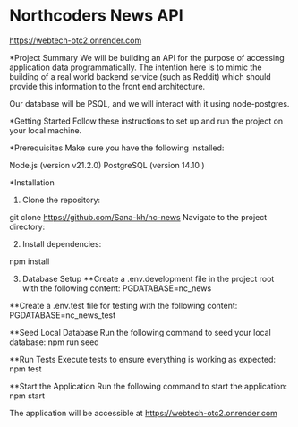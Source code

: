 # Northcoders News API

https://webtech-otc2.onrender.com

*Project Summary
We will be building an API for the purpose of accessing application data programmatically. The intention here is to mimic the building of a real world backend service (such as Reddit) which should provide this information to the front end architecture.

Our database will be PSQL, and we will interact with it using node-postgres.

*Getting Started
Follow these instructions to set up and run the project on your local machine.

*Prerequisites
Make sure you have the following installed:

Node.js (version v21.2.0)
PostgreSQL (version 14.10 )

*Installation
1. Clone the repository:

git clone https://github.com/Sana-kh/nc-news
Navigate to the project directory:


2. Install dependencies:

npm install

3. Database Setup
**Create a .env.development file in the project root with the following content:
PGDATABASE=nc_news

**Create a .env.test file for testing with the following content:
PGDATABASE=nc_news_test

**Seed Local Database
Run the following command to seed your local database:
npm run seed

**Run Tests
Execute tests to ensure everything is working as expected:
npm test

**Start the Application
Run the following command to start the application:
npm start


The application will be accessible at https://webtech-otc2.onrender.com